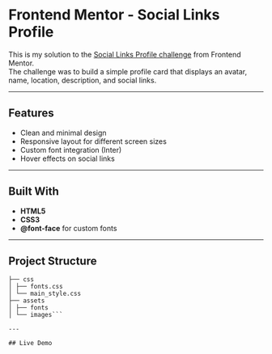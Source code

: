 # Frontend Mentor - Social Links Profile
This is my solution to the [Social Links Profile challenge](https://www.frontendmentor.io/challenges/social-links-profile-UG32l9m6dQ) from Frontend Mentor.  
The challenge was to build a simple profile card that displays an avatar, name, location, description, and social links.

---

## Features
- Clean and minimal design  
- Responsive layout for different screen sizes  
- Custom font integration (Inter)  
- Hover effects on social links

---

## Built With
- **HTML5**  
- **CSS3**  
- **@font-face** for custom fonts

---

## Project Structure

```├── index.html
├── css
│ ├── fonts.css
│ └── main_style.css
├── assets
│ ├── fonts
│ └── images```

---

## Live Demo
